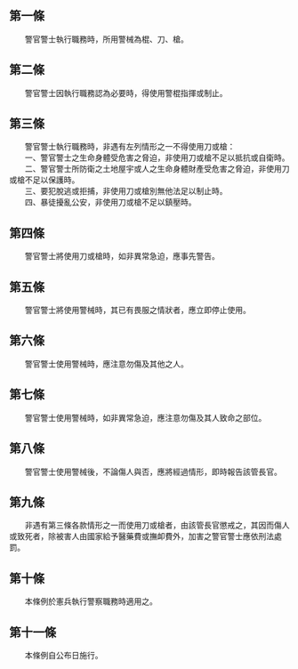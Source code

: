 第一條 
-------
　　警官警士執行職務時，所用警械為棍、刀、槍。  


第二條 
-------
　　警官警士因執行職務認為必要時，得使用警棍指揮或制止。  


第三條 
-------
　　警官警士執行職務時，非遇有左列情形之一不得使用刀或槍：  
　　一、警官警士之生命身體受危害之脅迫，非使用刀或槍不足以抵抗或自衛時。  
　　二、警官警士所防衛之土地屋宇或人之生命身體財產受危害之脅迫，非使用刀或槍不足以保護時。  
　　三、要犯脫逃或拒捕，非使用刀或槍別無他法足以制止時。  
　　四、暴徒擾亂公安，非使用刀或槍不足以鎮壓時。  


第四條 
-------
　　警官警士將使用刀或槍時，如非異常急迫，應事先警告。  


第五條 
-------
　　警官警士將使用警械時，其已有畏服之情狀者，應立即停止使用。  


第六條 
-------
　　警官警士使用警械時，應注意勿傷及其他之人。  


第七條 
-------
　　警官警士使用警械時，如非異常急迫，應注意勿傷及其人致命之部位。  


第八條 
-------
　　警官警士使用警械後，不論傷人與否，應將經過情形，即時報告該管長官。  


第九條 
-------
　　非遇有第三條各款情形之一而使用刀或槍者，由該管長官懲戒之，其因而傷人或致死者，除被害人由國家給予醫藥費或撫卹費外，加害之警官警士應依刑法處罰。  


第十條 
-------
　　本條例於憲兵執行警察職務時適用之。  


第十一條 
---------
　　本條例自公布日施行。